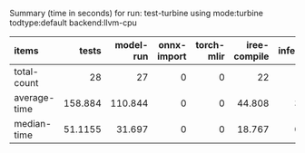 Summary (time in seconds) for run: test-turbine using mode:turbine todtype:default backend:llvm-cpu

| items        |    tests |   model-run |   onnx-import |   torch-mlir |   iree-compile |   inference |
|:-------------|---------:|------------:|--------------:|-------------:|---------------:|------------:|
| total-count  |  28      |      27     |             0 |            0 |         22     |      18     |
| average-time | 158.884  |     110.844 |             0 |            0 |         44.808 |       3.232 |
| median-time  |  51.1155 |      31.697 |             0 |            0 |         18.767 |       0.652 |
